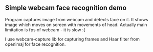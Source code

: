 ## Simple webcam face recognition demo

Program captures image from webcam and detects face on it. It shows image which moves on screen with movements of head.
Actually main limitation is fps of webcam - it is slow :(

I use webcam-capture lib for capturing frames and Haar filter from openimaj for face recognition.
